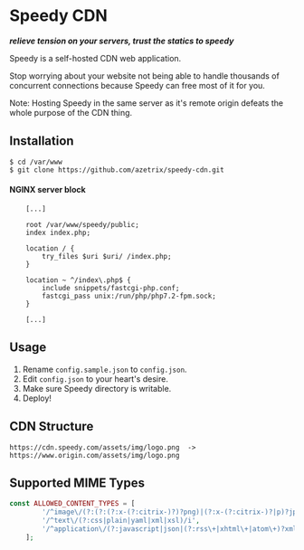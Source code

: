# Speedy CDN
**_relieve tension on your servers, trust the statics to speedy_**

Speedy is a self-hosted CDN web application.

Stop worrying about your website not being able to handle thousands of concurrent connections because Speedy can free most of it for you.

Note: Hosting Speedy in the same server as it's remote origin defeats the whole purpose of the CDN thing.

## Installation
```console
$ cd /var/www
$ git clone https://github.com/azetrix/speedy-cdn.git
```
#### NGINX server block
```nginx
    [...]

    root /var/www/speedy/public;
    index index.php;

    location / {
        try_files $uri $uri/ /index.php;
    }

    location ~ ^/index\.php$ {
        include snippets/fastcgi-php.conf;
        fastcgi_pass unix:/run/php/php7.2-fpm.sock;
    }

    [...]
```

## Usage
1. Rename `config.sample.json` to `config.json`.
2. Edit `config.json` to your heart's desire.
4. Make sure Speedy directory is writable.
3. Deploy!

## CDN Structure
```
https://cdn.speedy.com/assets/img/logo.png  ->  https://www.origin.com/assets/img/logo.png
```

## Supported MIME Types
```php
const ALLOWED_CONTENT_TYPES = [
        '/^image\/(?:(?:(?:x-(?:citrix-)?)?png)|(?:x-(?:citrix-)?|p)?jpeg|gif|x-icon|bmp|psd|svg\+xml|webp)/i',
        '/^text\/(?:css|plain|yaml|xml|xsl)/i',
        '/^application\/(?:javascript|json|(?:rss\+|xhtml\+|atom\+)?xml)/i'
    ];
```
